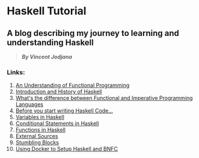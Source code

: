 # Haskell Tutorial
## A blog describing my journey to learning and understanding Haskell
> __*By Vincent Jodjana*__

### Links:
1. [An Understanding of Functional Programming](https://github.com/vcjod00/HaskellTutorial/blob/main/blog_1.md)
2. [Introduction and History of Haskell](https://github.com/vcjod00/HaskellTutorial/blob/main/blog_2.md)
3. [What's the difference between Functional and Imperative Programming Languages](https://github.com/vcjod00/HaskellTutorial/blob/main/blog_3.md)
4. [Before you start writing Haskell Code...](https://github.com/vcjod00/HaskellTutorial/blob/main/blog_4.md)
5. [Variables in Haskell]()
6. [Conditional Statements in Haskell]()
7. [Functions in Haskell]()
8. [External Sources](https://github.com/vcjod00/HaskellTutorial/blob/main/blog_8.md)
9. [Stumbling Blocks](https://github.com/vcjod00/HaskellTutorial/blob/main/blog_9.md)
10. [Using Docker to Setup Haskell and BNFC]()


